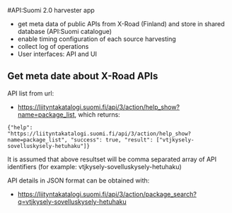 #API:Suomi 2.0 harvester app 

* get meta data of public APIs from X-Road (Finland) and store in shared database (API:Suomi catalogue)
* enable timing configuration of each source harvesting
* collect log of operations
* User interfaces: API and UI

## Get meta date about X-Road APIs

API list from url:
* https://liityntakatalogi.suomi.fi/api/3/action/help_show?name=package_list, which returns:

```
{"help":
"https://liityntakatalogi.suomi.fi/api/3/action/help_show?name=package_list", "success": true, "result": ["vtjkysely-sovelluskysely-hetuhaku"]}
```
It is assumed that above resultset will be comma separated array of API identifiers (for example: vtjkysely-sovelluskysely-hetuhaku)

API details in JSON format can be obtained with: 
* https://liityntakatalogi.suomi.fi/api/3/action/package_search?q=vtjkysely-sovelluskysely-hetuhaku
